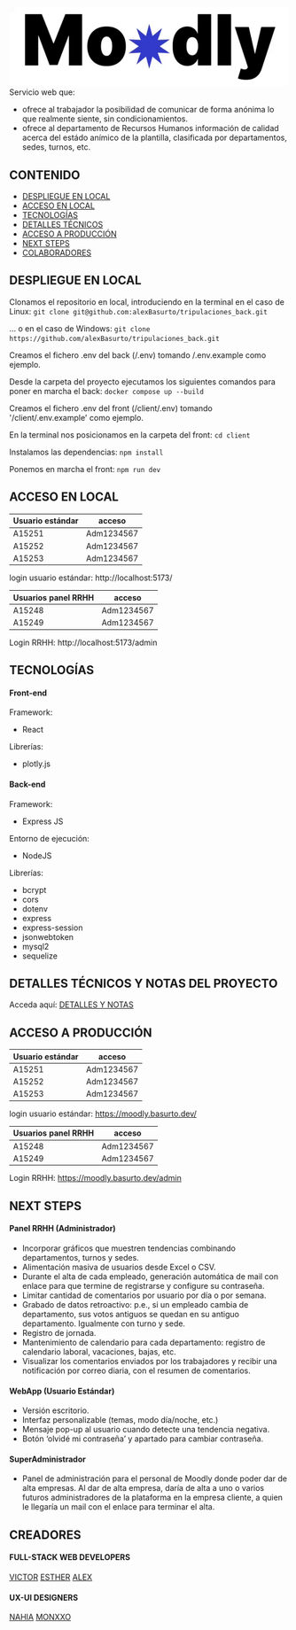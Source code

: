 ![MOODLY LOGO](./docu/logo.gif)
Servicio web que:
- ofrece al trabajador la posibilidad de comunicar de forma anónima lo que realmente siente, sin condicionamientos.
- ofrece al departamento de Recursos Humanos información de calidad acerca del estádo anímico de la plantilla, clasificada por departamentos, sedes, turnos, etc.

## CONTENIDO
* [DESPLIEGUE EN LOCAL](#despliegue-en-local)
* [ACCESO EN LOCAL](#acceso-en-local)
* [TECNOLOGÍAS](#tecnologías)
* [DETALLES TÉCNICOS](#detalles-técnicos-y-notas-del-proyecto)
* [ACCESO A PRODUCCIÓN](#acceso-a-producción)
* [NEXT STEPS](#next-steps)
* [COLABORADORES](#colaboradores)

## DESPLIEGUE EN LOCAL

Clonamos el repositorio en local, introduciendo en la terminal en el caso de Linux:
```git clone git@github.com:alexBasurto/tripulaciones_back.git```

... o en el caso de Windows:
```git clone https://github.com/alexBasurto/tripulaciones_back.git```

Creamos el fichero .env del back (/.env) tomando /.env.example como ejemplo.

Desde la carpeta del proyecto ejecutamos los siguientes comandos para poner en marcha el back:
```docker compose up --build```

Creamos el fichero .env del front (/client/.env) tomando '/client/.env.example' como ejemplo.

En la terminal nos posicionamos en la carpeta del front:
```cd client```

Instalamos las dependencias:
```npm install```

Ponemos en marcha el front:
```npm run dev```


## ACCESO EN LOCAL

| Usuario estándar | acceso |
| --- | --- |
| A15251 | Adm1234567 |
| A15252 | Adm1234567 |
| A15253 | Adm1234567 |

login usuario estándar: http://localhost:5173/

| Usuarios panel RRHH | acceso |
| --- | --- |
| A15248 | Adm1234567 |
| A15249 | Adm1234567 |

Login RRHH: http://localhost:5173/admin

## TECNOLOGÍAS

#### Front-end
Framework:
- React

Librerías:
- plotly.js

#### Back-end
Framework:
- Express JS

Entorno de ejecución:
- NodeJS

Librerías:
- bcrypt
- cors
- dotenv
- express
- express-session
- jsonwebtoken
- mysql2
- sequelize

## DETALLES TÉCNICOS Y NOTAS DEL PROYECTO
Acceda aquí:
[DETALLES Y NOTAS](./docu/DETALLES.md)

## ACCESO A PRODUCCIÓN

| Usuario estándar | acceso |
| --- | --- |
| A15251 | Adm1234567 |
| A15252 | Adm1234567 |
| A15253 | Adm1234567 |

login usuario estándar: https://moodly.basurto.dev/

| Usuarios panel RRHH | acceso |
| --- | --- |
| A15248 | Adm1234567 |
| A15249 | Adm1234567 |

Login RRHH: https://moodly.basurto.dev/admin

## NEXT STEPS
#### Panel RRHH (Administrador)
* Incorporar gráficos que muestren tendencias combinando departamentos, turnos y sedes.
* Alimentación masiva de usuarios desde Excel o CSV.
* Durante el alta de cada empleado, generación automática de mail con enlace para que termine de registrarse y configure su contraseña.
* Limitar cantidad de comentarios por usuario por día o por semana.
* Grabado de datos retroactivo: p.e., si un empleado cambia de departamento, sus votos antiguos se quedan en su antiguo departamento. Igualmente con turno y sede.
* Registro de jornada.
* Mantenimiento de calendario para cada departamento: registro de calendario laboral, vacaciones, bajas, etc.
* Visualizar los comentarios enviados por los trabajadores y recibir una notificación por correo diaria, con el resumen de comentarios.

#### WebApp (Usuario Estándar)

* Versión escritorio.
* Interfaz personalizable (temas, modo día/noche, etc.)
* Mensaje pop-up al usuario cuando detecte una tendencia negativa.
* Botón ‘olvidé mi contraseña’ y apartado para cambiar contraseña.


#### SuperAdministrador
* Panel de administración para el personal de Moodly donde poder dar de alta empresas. Al dar de alta empresa, daría de alta a uno o varios futuros administradores de la plataforma en la empresa cliente, a quien le llegaría un mail con el enlace para terminar el alta.

## CREADORES
#### FULL-STACK WEB DEVELOPERS
[VICTOR](https://github.com/Vtorcampos13)
[ESTHER](https://github.com/LentinulaEdode)
[ALEX](https://github.com/alexBasurto)

#### UX-UI DESIGNERS
[NAHIA](https://www.linkedin.com/in/nahia-alberdi-fdez/)
[MONXXO](https://monxxo.es/)
